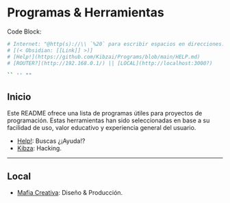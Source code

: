 # Programas & Herramientas

Code Block:

``` bash
# Internet: "@http(s)://\\ `%20` para escribir espacios en direcciones."
# [(< Obsidian: [[Link]] >)]
# [Help!](https://github.com/Kibzai/Programs/blob/main/HELP.md)
# [ROUTER?](http://192.168.0.1/) || [LOCAL](http://localhost:3000?)

`` '' ""
```

## Inicio

Este README ofrece una lista de programas útiles para proyectos de programación. Estas herramientas han sido seleccionadas en base a su facilidad de uso, valor educativo y experiencia general del usuario.

- [Help!](https://github.com/Kibzai/Programs/blob/main/HELP.md): Buscas ¿¡Ayuda!?
- [Kibza](https://github.com/Kibzai/Programs/blob/main/KIBZA.md): Hacking.

---

## Local

- [Mafia Creativa](https://github.com/Kibzai/Programs/blob/main/MAFIA.md): Diseño & Producción.

